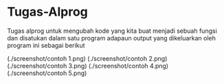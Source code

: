 # Tugas-Alprog

Tugas alprog untuk mengubah kode yang kita buat menjadi sebuah fungsi dan disatukan dalam satu program
adapaun output yang dikeluarkan oleh program ini sebagai berikut 

(./screenshot/contoh 1.png)
(./screenshot/contoh 2.png)
(./screenshot/contoh 3.png)
(./screenshot/contoh 4.png)
(./screenshot/contoh 5.png)
